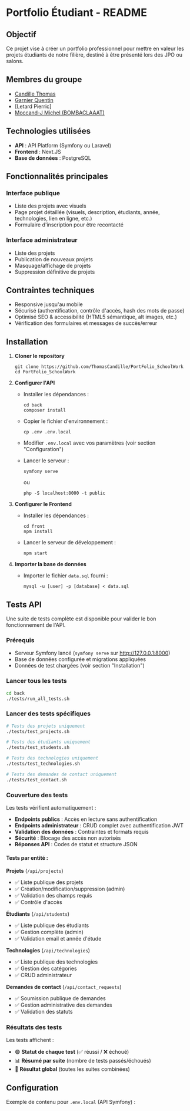# Portfolio Étudiant - README

## Objectif

Ce projet vise à créer un portfolio professionnel pour mettre en valeur les projets étudiants de notre filière, destiné à être présenté lors des JPO ou salons.

## Membres du groupe

- [Candille Thomas](https://github.com/ThomasCandille)
- [Garnier Quentin](https://github.com/F1N3X)
- [Letard Pierric]
- [Moccand-J Michel (BOMBACLAAAT)](https://github.com/Kan-A-Pesh)

## Technologies utilisées

- **API** : API Platform (Symfony ou Laravel)
- **Frontend** : Next.JS
- **Base de données** : PostgreSQL

## Fonctionnalités principales

### Interface publique

- Liste des projets avec visuels
- Page projet détaillée (visuels, description, étudiants, année, technologies, lien en ligne, etc.)
- Formulaire d'inscription pour être recontacté

### Interface administrateur

- Liste des projets
- Publication de nouveaux projets
- Masquage/affichage de projets
- Suppression définitive de projets

## Contraintes techniques

- Responsive jusqu'au mobile
- Sécurisé (authentification, contrôle d'accès, hash des mots de passe)
- Optimisé SEO & accessibilité (HTML5 sémantique, alt images, etc.)
- Vérification des formulaires et messages de succès/erreur

## Installation

1. **Cloner le repository**

   ```
   git clone https://github.com/ThomasCandille/PortFolio_SchoolWork
   cd PortFolio_SchoolWork
   ```

2. **Configurer l'API**

   - Installer les dépendances :
     ```
     cd back
     composer install
     ```
   - Copier le fichier d'environnement :
     ```
     cp .env .env.local
     ```
   - Modifier `.env.local` avec vos paramètres (voir section "Configuration")

   - Lancer le serveur :
     ```
     symfony serve
     ```
     ou
     ```
     php -S localhost:8000 -t public
     ```

3. **Configurer le Frontend**

   - Installer les dépendances :
     ```
     cd front
     npm install
     ```
   - Lancer le serveur de développement :
     ```
     npm start
     ```

4. **Importer la base de données**
   - Importer le fichier `data.sql` fourni :
     ```
     mysql -u [user] -p [database] < data.sql
     ```

## Tests API

Une suite de tests complète est disponible pour valider le bon fonctionnement de l'API.

### Prérequis

- Serveur Symfony lancé (`symfony serve` sur http://127.0.0.1:8000)
- Base de données configurée et migrations appliquées
- Données de test chargées (voir section "Installation")

### Lancer tous les tests

```bash
cd back
./tests/run_all_tests.sh
```

### Lancer des tests spécifiques

```bash
# Tests des projets uniquement
./tests/test_projects.sh

# Tests des étudiants uniquement
./tests/test_students.sh

# Tests des technologies uniquement
./tests/test_technologies.sh

# Tests des demandes de contact uniquement
./tests/test_contact.sh
```

### Couverture des tests

Les tests vérifient automatiquement :

- **Endpoints publics** : Accès en lecture sans authentification
- **Endpoints administrateur** : CRUD complet avec authentification JWT
- **Validation des données** : Contraintes et formats requis
- **Sécurité** : Blocage des accès non autorisés
- **Réponses API** : Codes de statut et structure JSON

#### Tests par entité :

**Projets** (`/api/projects`)

- ✅ Liste publique des projets
- ✅ Création/modification/suppression (admin)
- ✅ Validation des champs requis
- ✅ Contrôle d'accès

**Étudiants** (`/api/students`)

- ✅ Liste publique des étudiants
- ✅ Gestion complète (admin)
- ✅ Validation email et année d'étude

**Technologies** (`/api/technologies`)

- ✅ Liste publique des technologies
- ✅ Gestion des catégories
- ✅ CRUD administrateur

**Demandes de contact** (`/api/contact_requests`)

- ✅ Soumission publique de demandes
- ✅ Gestion administrative des demandes
- ✅ Validation des statuts

### Résultats des tests

Les tests affichent :

- 🟢 **Statut de chaque test** (✅ réussi / ❌ échoué)
- 📊 **Résumé par suite** (nombre de tests passés/échoués)
- 🎯 **Résultat global** (toutes les suites combinées)

## Configuration

Exemple de contenu pour `.env.local` (API Symfony) :
